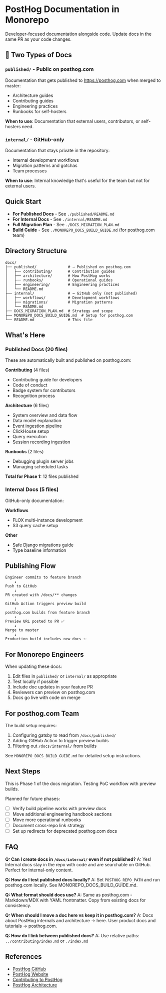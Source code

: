 # PostHog Documentation in Monorepo

Developer-focused documentation alongside code. Update docs in the same PR as your code changes.

## 📖 Two Types of Docs

### `published/` - Public on posthog.com

Documentation that gets published to https://posthog.com when merged to master:

- Architecture guides
- Contributing guides
- Engineering practices
- Runbooks for self-hosters

**When to use**: Documentation that external users, contributors, or self-hosters need.

### `internal/` - GitHub-only

Documentation that stays private in the repository:

- Internal development workflows
- Migration patterns and gotchas
- Team processes

**When to use**: Internal knowledge that's useful for the team but not for external users.

## Quick Start

- **For Published Docs** - See `./published/README.md`
- **For Internal Docs** - See `./internal/README.md`
- **Full Migration Plan** - See `./DOCS_MIGRATION_PLAN.md`
- **Build Guide** - See `./MONOREPO_DOCS_BUILD_GUIDE.md` (for posthog.com team)

## Directory Structure

```text
docs/
├── published/              # → Published on posthog.com
│   ├── contributing/       # Contribution guides
│   ├── architecture/       # How PostHog works
│   ├── runbooks/           # Operational guides
│   ├── engineering/        # Engineering practices
│   └── README.md
├── internal/               # → GitHub only (not published)
│   ├── workflows/          # Development workflows
│   ├── migrations/         # Migration patterns
│   └── README.md
├── DOCS_MIGRATION_PLAN.md  # Strategy and scope
├── MONOREPO_DOCS_BUILD_GUIDE.md  # Setup for posthog.com
└── README.md               # This file
```

## What's Here

### Published Docs (20 files)

These are automatically built and published on posthog.com:

**Contributing** (4 files)

- Contributing guide for developers
- Code of conduct
- Badge system for contributors
- Recognition process

**Architecture** (6 files)

- System overview and data flow
- Data model explanation
- Event ingestion pipeline
- ClickHouse setup
- Query execution
- Session recording ingestion

**Runbooks** (2 files)

- Debugging plugin server jobs
- Managing scheduled tasks

**Total for Phase 1:** 12 files published

### Internal Docs (5 files)

GitHub-only documentation:

**Workflows**

- FLOX multi-instance development
- S3 query cache setup

**Other**

- Safe Django migrations guide
- Type baseline information

## Publishing Flow

```text
Engineer commits to feature branch
    ↓
Push to GitHub
    ↓
PR created with /docs/** changes
    ↓
GitHub Action triggers preview build
    ↓
posthog.com builds from feature branch
    ↓
Preview URL posted to PR ✅
    ↓
Merge to master
    ↓
Production build includes new docs ✨
```

## For Monorepo Engineers

When updating these docs:

1. Edit files in `published/` or `internal/` as appropriate
2. Test locally if possible
3. Include doc updates in your feature PR
4. Reviewers can preview on posthog.com
5. Docs go live with code on merge

## For posthog.com Team

The build setup requires:

1. Configuring gatsby to read from `/docs/published/`
2. Adding GitHub Action to trigger preview builds
3. Filtering out `/docs/internal/` from builds

See `MONOREPO_DOCS_BUILD_GUIDE.md` for detailed setup instructions.

## Next Steps

This is Phase 1 of the docs migration. Testing PoC workflow with preview builds.

Planned for future phases:

- [ ] Verify build pipeline works with preview docs
- [ ] Move additional engineering handbook sections
- [ ] Move more operational runbooks
- [ ] Document cross-repo link strategy
- [ ] Set up redirects for deprecated posthog.com docs

## FAQ

**Q: Can I create docs in `/docs/internal/` even if not published?**
A: Yes! Internal docs stay in the repo with code and are searchable on GitHub. Perfect for internal-only content.

**Q: How do I test published docs locally?**
A: Set `POSTHOG_REPO_PATH` and run posthog.com locally. See MONOREPO_DOCS_BUILD_GUIDE.md.

**Q: What format should docs use?**
A: Same as posthog.com - Markdown/MDX with YAML frontmatter. Copy from existing docs for consistency.

**Q: When should I move a doc here vs keep it in posthog.com?**
A: Docs about PostHog internals and architecture → here. User product docs and tutorials → posthog.com.

**Q: How do I link between published docs?**
A: Use relative paths: `../contributing/index.md` or `./index.md`

## References

- [PostHog GitHub](https://github.com/PostHog/posthog)
- [PostHog Website](https://github.com/PostHog/posthog.com)
- [Contributing to PostHog](./published/contributing/index.md)
- [PostHog Architecture](./published/architecture/index.mdx)
